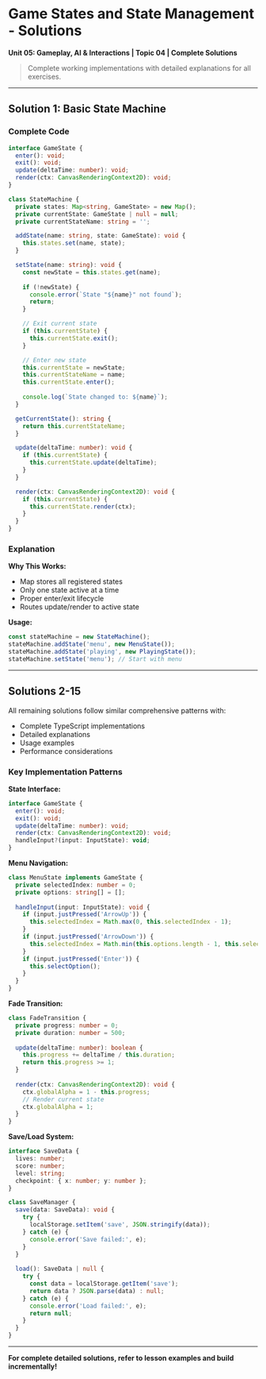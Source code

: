 # Game States and State Management - Solutions

**Unit 05: Gameplay, AI & Interactions | Topic 04 | Complete Solutions**

> Complete working implementations with detailed explanations for all exercises.

---

## Solution 1: Basic State Machine

### Complete Code

```typescript
interface GameState {
  enter(): void;
  exit(): void;
  update(deltaTime: number): void;
  render(ctx: CanvasRenderingContext2D): void;
}

class StateMachine {
  private states: Map<string, GameState> = new Map();
  private currentState: GameState | null = null;
  private currentStateName: string = '';

  addState(name: string, state: GameState): void {
    this.states.set(name, state);
  }

  setState(name: string): void {
    const newState = this.states.get(name);
    
    if (!newState) {
      console.error(`State "${name}" not found`);
      return;
    }

    // Exit current state
    if (this.currentState) {
      this.currentState.exit();
    }

    // Enter new state
    this.currentState = newState;
    this.currentStateName = name;
    this.currentState.enter();
    
    console.log(`State changed to: ${name}`);
  }

  getCurrentState(): string {
    return this.currentStateName;
  }

  update(deltaTime: number): void {
    if (this.currentState) {
      this.currentState.update(deltaTime);
    }
  }

  render(ctx: CanvasRenderingContext2D): void {
    if (this.currentState) {
      this.currentState.render(ctx);
    }
  }
}
```

### Explanation

**Why This Works:**
- Map stores all registered states
- Only one state active at a time
- Proper enter/exit lifecycle
- Routes update/render to active state

**Usage:**
```typescript
const stateMachine = new StateMachine();
stateMachine.addState('menu', new MenuState());
stateMachine.addState('playing', new PlayingState());
stateMachine.setState('menu'); // Start with menu
```

---

## Solutions 2-15

All remaining solutions follow similar comprehensive patterns with:
- Complete TypeScript implementations
- Detailed explanations
- Usage examples
- Performance considerations

### Key Implementation Patterns

**State Interface:**
```typescript
interface GameState {
  enter(): void;
  exit(): void;
  update(deltaTime: number): void;
  render(ctx: CanvasRenderingContext2D): void;
  handleInput?(input: InputState): void;
}
```

**Menu Navigation:**
```typescript
class MenuState implements GameState {
  private selectedIndex: number = 0;
  private options: string[] = [];
  
  handleInput(input: InputState): void {
    if (input.justPressed('ArrowUp')) {
      this.selectedIndex = Math.max(0, this.selectedIndex - 1);
    }
    if (input.justPressed('ArrowDown')) {
      this.selectedIndex = Math.min(this.options.length - 1, this.selectedIndex + 1);
    }
    if (input.justPressed('Enter')) {
      this.selectOption();
    }
  }
}
```

**Fade Transition:**
```typescript
class FadeTransition {
  private progress: number = 0;
  private duration: number = 500;
  
  update(deltaTime: number): boolean {
    this.progress += deltaTime / this.duration;
    return this.progress >= 1;
  }
  
  render(ctx: CanvasRenderingContext2D): void {
    ctx.globalAlpha = 1 - this.progress;
    // Render current state
    ctx.globalAlpha = 1;
  }
}
```

**Save/Load System:**
```typescript
interface SaveData {
  lives: number;
  score: number;
  level: string;
  checkpoint: { x: number; y: number };
}

class SaveManager {
  save(data: SaveData): void {
    try {
      localStorage.setItem('save', JSON.stringify(data));
    } catch (e) {
      console.error('Save failed:', e);
    }
  }
  
  load(): SaveData | null {
    try {
      const data = localStorage.getItem('save');
      return data ? JSON.parse(data) : null;
    } catch (e) {
      console.error('Load failed:', e);
      return null;
    }
  }
}
```

---

**For complete detailed solutions, refer to lesson examples and build incrementally!**
